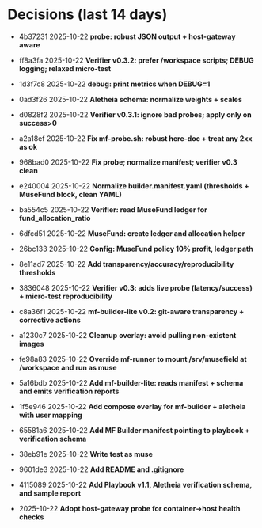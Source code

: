 # Decisions (last 14 days)

- 4b37231 2025-10-22 **probe: robust JSON output + host-gateway aware**
- ff8a3fa 2025-10-22 **Verifier v0.3.2: prefer /workspace scripts; DEBUG logging; relaxed micro-test**
- 1d3f7c8 2025-10-22 **debug: print metrics when DEBUG=1**
- 0ad3f26 2025-10-22 **Aletheia schema: normalize weights + scales**
- d0828f2 2025-10-22 **Verifier v0.3.1: ignore bad probes; apply only on success>0**
- a2a18ef 2025-10-22 **Fix mf-probe.sh: robust here-doc + treat any 2xx as ok**
- 968bad0 2025-10-22 **Fix probe; normalize manifest; verifier v0.3 clean**
- e240004 2025-10-22 **Normalize builder.manifest.yaml (thresholds + MuseFund block, clean YAML)**
- ba554c5 2025-10-22 **Verifier: read MuseFund ledger for fund_allocation_ratio**
- 6dfcd51 2025-10-22 **MuseFund: create ledger and allocation helper**
- 26bc133 2025-10-22 **Config: MuseFund policy 10% profit, ledger path**
- 8e11ad7 2025-10-22 **Add transparency/accuracy/reproducibility thresholds**
- 3836048 2025-10-22 **Verifier v0.3: adds live probe (latency/success) + micro-test reproducibility**
- c8a36f1 2025-10-22 **mf-builder-lite v0.2: git-aware transparency + corrective actions**
- a1230c7 2025-10-22 **Cleanup overlay: avoid pulling non-existent images**
- fe98a83 2025-10-22 **Override mf-runner to mount /srv/musefield at /workspace and run as muse**
- 5a16bdb 2025-10-22 **Add mf-builder-lite: reads manifest + schema and emits verification reports**
- 1f5e946 2025-10-22 **Add compose overlay for mf-builder + aletheia with user mapping**
- 65581a6 2025-10-22 **Add MF Builder manifest pointing to playbook + verification schema**
- 38eb91e 2025-10-22 **Write test as muse**
- 9601de3 2025-10-22 **Add README and .gitignore**
- 4115089 2025-10-22 **Add Playbook v1.1, Aletheia verification schema, and sample report**

- 2025-10-22 **Adopt host-gateway probe for container→host health checks**
